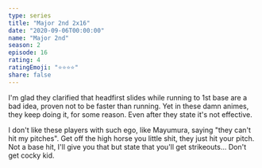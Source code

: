 ```yaml
---
type: series
title: "Major 2nd 2x16"
date: "2020-09-06T00:00:00"
name: "Major 2nd"
season: 2
episode: 16
rating: 4
ratingEmoji: "⭐️⭐️⭐️⭐️"
share: false
---
```


I'm glad they clarified that headfirst slides while running to 1st base are a bad idea, proven not to be faster than running. Yet in these damn animes, they keep doing it, for some reason. Even after they state it's not effective.

I don't like these players with such ego, like Mayumura, saying "they can't hit my pitches". Get off the high horse you little shit, they just hit your pitch. Not a base hit, I'll give you that but state that you'll get strikeouts... Don't get cocky kid.
